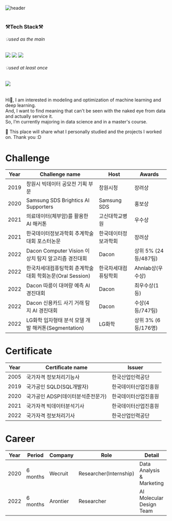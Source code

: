 ![header](https://capsule-render.vercel.app/api?type=slice&color=&text=%20print(JunYoung)%20%20&height=200&fontSize=60) 
<br>
&nbsp;&nbsp;&nbsp;&nbsp;&nbsp;&nbsp;&nbsp;&nbsp;&nbsp;&nbsp;&nbsp;&nbsp;&nbsp;&nbsp;&nbsp;&nbsp;&nbsp;&nbsp;&nbsp;&nbsp;&nbsp;&nbsp;&nbsp;&nbsp;&nbsp;&nbsp;&nbsp;&nbsp;&nbsp;&nbsp;&nbsp;&nbsp;&nbsp;&nbsp;&nbsp;&nbsp;&nbsp;&nbsp;&nbsp;&nbsp;&nbsp;&nbsp;&nbsp;&nbsp;&nbsp;&nbsp;&nbsp;&nbsp;&nbsp;&nbsp;&nbsp;&nbsp;&nbsp;&nbsp;&nbsp;&nbsp;&nbsp;&nbsp;&nbsp;&nbsp;&nbsp;&nbsp;&nbsp;
### ⚒Tech Stack⚒ <br>
###### 💡used as the main<br>

<img src="https://img.shields.io/badge/Python-3766AB?style=flat-square&logo=Python&logoColor=white"/></a> 
<img src="https://img.shields.io/badge/R-276DC3?style=flat-square&logo=R&logoColor=white"/></a>
<img src="https://img.shields.io/badge/MySQL-4479A1?style=flat-square&logo=MySQL&logoColor=white"/></a>

###### 💡used at least once<br>
<img src="https://img.shields.io/badge/Linux-FCC624?style=flat-square&logo=Linux&logoColor=white"/></a><br>
<br>
<br>
Hi👋, I am interested in modeling and optimization of machine learning and deep learning.<br>
And, I want to find meaning that can't be seen with the naked eye from data and actually service it. <br>
So, I’m currently majoring in data science and in a master's course.<br>

📣 This place will share what I personally studied and the projects I worked on.
Thank you :D


# Challenge

| Year |  Challenge name   | Host | Awards  |
|---|---|---|---|
|2019|창원시 빅데이터 공모전 기획 부문|창원시청|장려상|
|2020|Samsung SDS Brightics AI Supporters|Samsung SDS|홍보상|
|2021|의료데이터(체부암)를 활용한 AI 해커톤|고신대학교병원|우수상|
|2021|한국데이터정보과학회 추계학술대회 포스터논문 |한국데이터정보과학회|장려상|
|2022|Dacon Computer Vision 이상치 탐지 알고리즘 경진대회|Dacon|상위 5% (24등/487팀)|
|2022|한국차세대컴퓨팅학회 춘계학술대회 학회논문(Oral Session) |한국차세대컴퓨팅학회|Ahnlab상(우수상)|
|2022|Dacon 따릉이 대여량 예측 AI 경진대회 |Dacon|최우수상(1등)|
|2022|Dacon 신용카드 사기 거래 탐지 AI 경진대회 |Dacon|수상(4등/747팀)|
|2022|LG화학 입자형태 분석 모델 개발 해커톤(Segmentation) |LG화학|상위 3% (6등/176명)|


# Certificate
| Year |  Certificate name | Issuer | 
|---|---|---|
|2005|국가자격 정보처리기능사|한국산업인력공단|
|2019|국가공인 SQLD(SQL개발자)|한국데이터산업진흥원|
|2020|국가공인 ADSP(데이터분석준전문가)|한국데이터산업진흥원|
|2021|국가자격 빅데이터분석기사|한국데이터산업진흥원|
|2022|국가자격 정보처리기사|한국산업인력공단|


# Career
| Year | Period |  Company | Role | Detail |
|---|---|---|---|---|
|2020|6 months|Wecruit|Researcher(Internship)|Data Analysis & Marketing|
|2022|6 months|Arontier|Researcher|AI Molecular Design Team|
